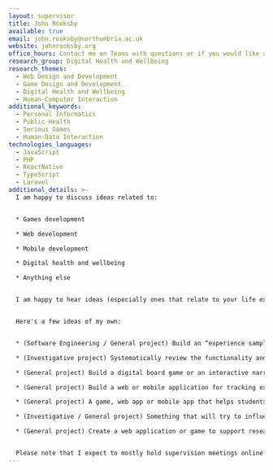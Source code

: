 ```yaml
---
layout: supervisor
title: John Rooksby
available: true
email: john.rooksby@northumbria.ac.uk
website: johnrooksby.org
office_hours: Contact me on Teams with questions or if you would like a quick chat
research_group: Digital Health and Wellbeing
research_themes:
  - Web Design and Development
  - Game Design and Development
  - Digital Health and Wellbeing
  - Human-Computer Interaction
additional_keywords:
  - Personal Informatics
  - Public Health
  - Serious Games
  - Human-Data Interaction
technologies_languages:
  - JavaScript
  - PHP
  - ReactNative
  - TypeScript
  - Laravel
additional_details: >-
  I am happy to discuss ideas related to:


  * Games development

  * Web development

  * Mobile development 

  * Digital health and wellbeing

  * Anything else


  I am happy to hear ideas (especially ones that relate to your life experiences, hobbies, passions, outside interests, industry experience, big ideas, strange dreams, etc). 


  Here's a few ideas of my own:


  * (Software Engineering / General project) Build an “experience sampling” application that will capture information about what someone is doing or thinking at random times of day (see - https://en.wikipedia.org/wiki/Experience_sampling_method).

  * (Investigative project) Systematically review the functionality and usability of mobile applications for managing an addiction or a chronic condition (You might learn how to use a scraper such as this - https://pypi.org/project/google-play-scraper/ to collect data) (See e.g. https://mental.jmir.org/2020/1/e15321/ https://mhealth.jmir.org/2019/1/e10353/)

  * (General project) Build a digital board game or an interactive narrative for learning about or exploring an event, a concept, or some aspect of the world (see e.g. https://dl.acm.org/doi/10.1145/3322276.3323697 https://dl.acm.org/doi/10.1145/3418038 )

  * (General project) Build a web or mobile application for tracking expenditure, food, or productivity. You might think about building upon behaviour change techniques or using intervention design methods.

  * (General project) A game, web app or mobile app that helps students practice mindfulness techniques or improve their mood (see e.g https://dl.acm.org/doi/10.1145/3025453.3025590 https://dl.acm.org/doi/10.1145/3334480.3382938)

  * (Investigative / General project) Something that will try to influence your dreams or build upon dreaming (see e.g. https://dl.acm.org/doi/10.1145/3173574.3173917 https://dl.acm.org/doi/10.1145/2663806.2663874 )

  * (General project) Create a web application or game to support researchers using the 'story completion method' (see http://oro.open.ac.uk/48404/3/IQR%20SC%20Chapter%20-%20FINAL.pdf https://dl.acm.org/doi/10.1145/3461778.3462069)


  Please note that I expect to mostly hold supervision meetings online (using MS Teams) this year - which I thought worked very well last year. If face-to-face supervision meetings are important to you I might not be your best choice.
---
```

